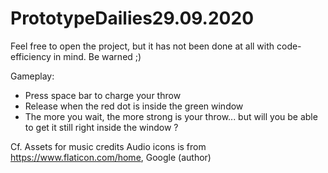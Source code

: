# PrototypeDailies29.09.2020

Feel free to open the project, but it has not been done at all with code-efficiency in mind. Be warned ;)

Gameplay:
- Press space bar to charge your throw
- Release when the red dot is inside the green window
- The more you wait, the more strong is your throw... but will you be able to get it still right inside the window ? 

Cf. Assets for music credits
Audio icons is from https://www.flaticon.com/home, Google (author)
